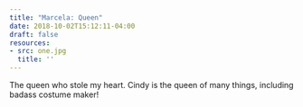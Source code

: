 ```yaml
---
title: "Marcela: Queen"
date: 2018-10-02T15:12:11-04:00
draft: false
resources:
- src: one.jpg
  title: ''
---
```




The queen who stole my heart. Cindy is the queen of many things, including badass costume maker!
